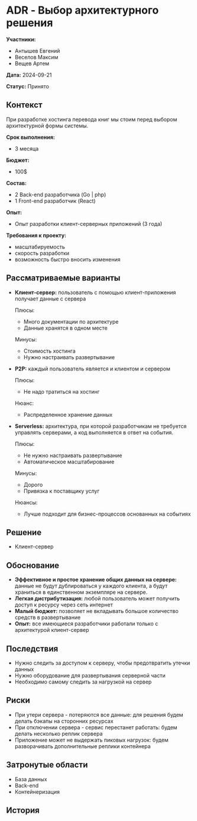 # ADR \- Выбор архитектурного решения

**Участники:**

- Антышев Евгений  
- Веселов Максим  
- Вещев Артем

**Дата:** 2024-09-21

**Статус:** Принято

## Контекст

При разработке хостинга перевода книг мы стоим перед выбором архитектурной формы системы.

**Срок выполнения:**

- 3 месяца

**Бюджет:**

- 100$

**Состав:**

- 2 Back-end разработчика (Go | php)  
- 1 Front-end разработчик (React)

**Опыт:**

- Опыт разработки клиент-серверных приложений (3 года)

**Требования к проекту:**

- масштабируемость  
- скорость разработки  
- возможность быстро вносить изменения

## Рассматриваемые варианты

- **Клиент-сервер:** пользователь с помощью клиент-приложения получает данные с сервера  
    
  Плюсы:  
    
  - Много документации по архитектуре  
  - Данные хранятся в одном месте


  Минусы:


  - Стоимость хостинга  
  - Нужно настраивать развертывание


- **P2P:** каждый пользователь является и клиентом и сервером  
    
  Плюсы:  
    
  - Не надо тратиться на хостинг


  Нюанс:


  - Распределенное хранение данных


- **Serverless:** архитектура, при которой разработчикам не требуется управлять серверами, а код выполняется в ответ на события.  
    
  Плюсы:  
    
  - Не нужно настраивать развертывание  
  - Автоматическое масштабирование


  Минусы:


  - Дорого  
  - Привязка к поставщику услуг


  Нюансы:


  - Лучше подходит для бизнес-процессов основанных на событиях

## Решение

- Клиент-сервер

## Обоснование

- **Эффективное и простое хранение общих данных на сервере:** данные не будут дублироваться у каждого клиента, а будут храниться в единственном экземпляре на сервере.  
- **Легкая дистрибутизация:** любой пользователь может получить доступ к ресурсу через сеть интернет  
- **Малый бюджет:** позволяет не вкладывать большое количество средств в развертывание  
- **Опыт:** все имеющиеся разработчики работали только с архитектурой клиент-сервер

## Последствия

- Нужно следить за доступом к серверу, чтобы предотвратить утечки данных  
- Нужно оборудование для развертывания серверной части  
- Необходимо самому следить за нагрузкой на сервер

## Риски

- При утери сервера \- потеряются все данные: для решения будем делать бэкапы на сторонних ресурсах  
- При отключении сервера \- сервис перестанет работать: будем делать несколько реплик сервера  
- Приложение может не выдержать пиковых нагрузок: будем разворачивать дополнительные реплики контейнера

## Затронутые области

- База данных  
- Back-end  
- Контейнеризация

## История
